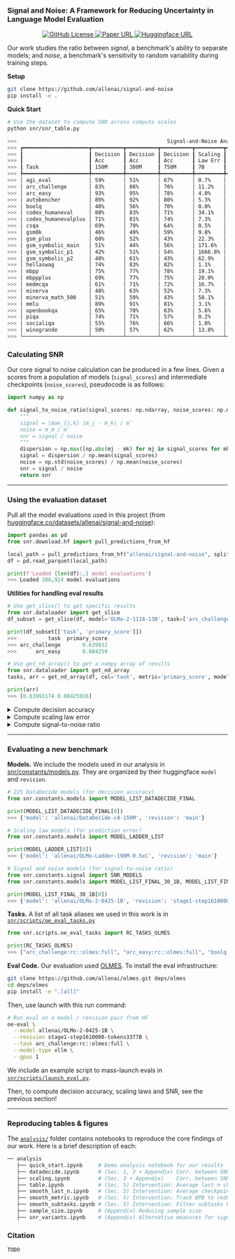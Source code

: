 ### Signal and Noise: A Framework for Reducing Uncertainty in Language Model Evaluation

<p align="center">
  <a href="https://github.com/allenai/signal-and-noise/blob/main/LICENSE">
    <img alt="GitHub License" src="https://img.shields.io/badge/license-Apache 2.0-green">
  </a>
  <a href="">
    <img alt="Paper URL" src="https://img.shields.io/badge/paper-arxiv-red">
  </a>
  <a href="https://huggingface.co/datasets/allenai/signal-and-noise">
    <img alt="Huggingface URL" src="https://img.shields.io/badge/data-huggingface-yellow">
  </a>
</p>

Our work studies the ratio between *signal*, a benchmark's ability to separate models; and *noise*, a benchmark's sensitivity to random variability during training steps. 

**Setup**

```sh
git clone https://github.com/allenai/signal-and-noise
pip install -e .
```

<!-- ```sh
mkdir deps # directory for olmo repos

# Install scaling law code
git clone -b signal-to-noise https://github.com/allenai/OLMo-ladder deps/OLMo-ladder
cd deps/OLMo-ladder
pip install -e ".[all]"
``` -->

**Quick Start**

```sh
# Use the dataset to compute SNR across compute scales
python snr/snr_table.py

>>>                                                Signal-and-Noise Analysis by Task                                               
>>> ┏━━━━━━━━━━━━━━━━━━━━━┳━━━━━━━━━━┳━━━━━━━━━━┳━━━━━━━━━━┳━━━━━━━━━┳━━━━━━━━━┳━━━━━━┳━━━━━━┳━━━━━━┳━━━━━━━┳━━━━━━┳━━━━━━━┳━━━━━━┓
>>> ┃                     ┃ Decision ┃ Decision ┃ Decision ┃ Scaling ┃ Scaling ┃      ┃      ┃      ┃       ┃      ┃       ┃      ┃
>>> ┃                     ┃ Acc      ┃ Acc      ┃ Acc      ┃ Law Err ┃ Law Err ┃ SNR  ┃ SNR  ┃ SNR  ┃ SNR   ┃ SNR  ┃ SNR   ┃ SNR  ┃
>>> ┃ Task                ┃ 150M     ┃ 300M     ┃ 750M     ┃ 7B      ┃ 13B     ┃ 150M ┃ 300M ┃ 750M ┃ 1B    ┃ 7B   ┃ 13B   ┃ 32B  ┃
>>> ┡━━━━━━━━━━━━━━━━━━━━━╇━━━━━━━━━━╇━━━━━━━━━━╇━━━━━━━━━━╇━━━━━━━━━╇━━━━━━━━━╇━━━━━━╇━━━━━━╇━━━━━━╇━━━━━━━╇━━━━━━╇━━━━━━━╇━━━━━━┩
>>> │ agi_eval            │ 59%      │ 51%      │ 67%      │ 0.7%    │ 6.5%    │ 3.6  │ 4.0  │ 3.3  │ 15.8  │ 17.2 │ 30.9  │ 16.9 │
>>> │ arc_challenge       │ 83%      │ 86%      │ 76%      │ 11.2%   │ 11.9%   │ 3.1  │ 3.5  │ 3.1  │ 28.9  │ 19.8 │ 47.7  │ 12.6 │
>>> │ arc_easy            │ 93%      │ 95%      │ 78%      │ 4.0%    │ 5.5%    │ 3.4  │ 3.3  │ 3.4  │ 22.6  │ 19.0 │ 169.8 │ 16.9 │
>>> │ autobencher         │ 89%      │ 92%      │ 80%      │ 5.3%    │ 7.0%    │ 3.2  │ 3.6  │ 3.4  │ 48.8  │ 35.4 │ 67.0  │ 10.7 │
>>> │ boolq               │ 48%      │ 56%      │ 70%      │ 0.0%    │ 2.0%    │ 2.9  │ 3.2  │ 3.9  │ 14.3  │ 8.2  │ 45.4  │ 8.0  │
>>> │ codex_humaneval     │ 80%      │ 83%      │ 71%      │ 34.1%   │ 19.0%   │ 4.5  │ 3.9  │ 3.1  │ 10.9  │ 30.8 │ 56.5  │ 8.8  │
>>> │ codex_humanevalplus │ 71%      │ 81%      │ 74%      │ 7.3%    │ 2.5%    │ 5.0  │ 3.9  │ 3.2  │ 11.5  │ 34.1 │ 84.7  │ 9.6  │
>>> │ csqa                │ 69%      │ 79%      │ 64%      │ 0.5%    │ 0.8%    │ 4.0  │ 4.1  │ 4.3  │ 32.2  │ 18.4 │ 95.2  │ 22.6 │
>>> │ gsm8k               │ 46%      │ 49%      │ 59%      │ 9.8%    │ 7.7%    │ 3.9  │ 5.2  │ 4.2  │ 10.3  │ 38.3 │ 76.3  │ 18.1 │
>>> │ gsm_plus            │ 60%      │ 52%      │ 43%      │ 22.3%   │ 24.1%   │ 4.4  │ 5.4  │ 4.7  │ 21.2  │ 62.1 │ 95.4  │ 23.3 │
>>> │ gsm_symbolic_main   │ 51%      │ 44%      │ 56%      │ 171.6%  │ 144.0%  │ 3.9  │ 5.8  │ 4.1  │ 8.1   │ 45.7 │ 77.9  │ 11.3 │
>>> │ gsm_symbolic_p1     │ 42%      │ 51%      │ 54%      │ 1666.8% │ 538.6%  │ 4.6  │ 5.7  │ 3.7  │ 18.9  │ 30.3 │ 81.0  │ 14.3 │
>>> │ gsm_symbolic_p2     │ 40%      │ 61%      │ 43%      │ 62.9%   │ 74.7%   │ 4.4  │ 4.8  │ 3.7  │ 8.6   │ 17.9 │ 50.8  │ 14.9 │
>>> │ hellaswag           │ 74%      │ 83%      │ 82%      │ 1.1%    │ 0.1%    │ 4.4  │ 4.6  │ 4.8  │ 101.8 │ 81.2 │ 242.1 │ 21.8 │
>>> │ mbpp                │ 75%      │ 77%      │ 78%      │ 19.1%   │ 15.7%   │ 4.7  │ 3.9  │ 3.2  │ 2.7   │ 32.4 │ 50.4  │ 9.1  │
>>> │ mbppplus            │ 69%      │ 77%      │ 75%      │ 28.0%   │ 2.8%    │ 3.7  │ 3.8  │ 3.2  │ 2.2   │ 24.0 │ 49.2  │ 8.0  │
>>> │ medmcqa             │ 61%      │ 71%      │ 72%      │ 16.7%   │ 18.1%   │ 4.2  │ 3.6  │ 4.4  │ 24.2  │ 18.4 │ 60.9  │ 13.8 │
>>> │ minerva             │ 48%      │ 63%      │ 52%      │ 7.3%    │ 24.8%   │ 3.3  │ 3.6  │ 3.3  │ 5.5   │ 50.6 │ 91.8  │ 24.8 │
>>> │ minerva_math_500    │ 51%      │ 59%      │ 43%      │ 58.1%   │ 48.6%   │ 3.5  │ 3.7  │ 3.5  │ 2.7   │ 25.1 │ 58.9  │ 11.2 │
>>> │ mmlu                │ 89%      │ 91%      │ 81%      │ 3.1%    │ 3.7%    │ 3.3  │ 3.3  │ 3.3  │ 40.8  │ 12.2 │ 106.8 │ 15.4 │
>>> │ openbookqa          │ 65%      │ 70%      │ 63%      │ 5.6%    │ 2.6%    │ 4.1  │ 3.7  │ 4.2  │ 13.1  │ 8.8  │ 37.8  │ 8.8  │
>>> │ piqa                │ 74%      │ 71%      │ 57%      │ 0.2%    │ 1.4%    │ 4.0  │ 4.1  │ 4.5  │ 37.9  │ 20.1 │ 96.4  │ 16.5 │
>>> │ socialiqa           │ 55%      │ 76%      │ 66%      │ 1.0%    │ 2.4%    │ 3.5  │ 3.7  │ 3.7  │ 26.4  │ 17.8 │ 39.6  │ 6.9  │
>>> │ winogrande          │ 50%      │ 57%      │ 62%      │ 13.8%   │ 14.3%   │ 3.7  │ 3.4  │ 4.3  │ 37.3  │ 24.3 │ 49.2  │ 18.2 │
>>> └─────────────────────┴──────────┴──────────┴──────────┴─────────┴─────────┴──────┴──────┴──────┴───────┴──────┴───────┴──────┘
```

### Calculating SNR

Our core signal to noise calculation can be produced in a few lines. Given a scores from a population of models (`signal_scores`) and intermediate checkpoints (`noise_scores`), pseudocode is as follows:

```python
import numpy as np

def signal_to_noise_ratio(signal_scores: np.ndarray, noise_scores: np.ndarray) -> float:
    """
    signal = \max_{j,k} |m_j - m_k| / m̄
    noise = σ_m / m̄
    snr = signal / noise
    """
    dispersion = np.max([np.abs(mj - mk) for mj in signal_scores for mk in signal_scores])
    signal = dispersion / np.mean(signal_scores)
    noise = np.std(noise_scores) / np.mean(noise_scores)
    snr = signal / noise
    return snr
```

---

### Using the evaluation dataset

Pull all the model evaluations used in this project (from [huggingface.co/datasets/allenai/signal-and-noise](https://huggingface.co/datasets/allenai/signal-and-noise)):

```python
import pandas as pd
from snr.download.hf import pull_predictions_from_hf

local_path = pull_predictions_from_hf("allenai/signal-and-noise", split_name='core')
df = pd.read_parquet(local_path)

print(f'Loaded {len(df):,} model evaluations')
>>> Loaded 388,924 model evaluations
```

**Utilities for handling eval results**

```python
# Use get_slice() to get specific results
from snr.dataloader import get_slice
df_subset = get_slice(df, model='OLMo-2-1124-13B', task=['arc_challenge', 'arc_easy'])

print(df_subset[['task', 'primary_score']])
>>>          task  primary_score
>>> arc_challenge       0.639932
>>>      arc_easy       0.884259

# Use get_nd_array() to get a numpy array of results
from snr.dataloader import get_nd_array
tasks, arr = get_nd_array(df, col='task', metric='primary_score', model='OLMo-2-1124-13B', task=['arc_challenge', 'arc_easy'])

print(arr)
>>> [0.63993174 0.88425926]
```

<details>
<summary>Compute decision accuracy</summary>

```python
from snr.dataloader import get_slice
from snr.metrics import decision_acc_fast

scores_small  = get_slice(df, size='150M', task='arc_easy', step=38157)
scores_target = get_slice(df, size='1B', task='arc_easy', step=69369)

decision_acc = decision_acc_fast(
    scores_small = scores_small.sort_values('model')['primary_score'],
    scores_target = scores_target.sort_values('model')['primary_score']
)

print(decision_acc)
>>> 0.93
```

</details>

<details>
<summary>Compute scaling law error</summary>

```python
from snr.ladder_wrapper import run_ladder
from snr.constants.ladder import LADDER_MODEL_NAMES

_, _, (error_7b, error_13b) = run_ladder(
    df,
    task='arc_easy',
    train_models=LADDER_MODEL_NAMES,
    eval_models=["peteish7", "peteish13-highlr"]
)

print(error_7b, error_13b)
>>> 0.0398 0.0553
```

</details>

<details>
<summary>Compute signal-to-noise ratio</summary>

For models < 1B, we use the DataDecide data to compute SNR:

```python
import numpy as np
from snr.metrics import signal_to_noise_ratio

scores_df = get_slice(df, size='150M', task='arc_easy').sort_values('step')

# numpy array of scores in shape (mix, checkpoint)
scores_arr = np.array([lst for lst in scores_df.groupby('mix')['primary_score'].apply(list)])

signal = [np.mean(scores) for scores in scores_arr]
noise  = scores_arr.flatten()

snr = signal_to_noise_ratio(signal, noise)

print(snr)
>>> 3.389
```

For models > 1B, we use the external model scores to compute SNR:

```python
from snr.constants.signal import SNR_MODELS
from snr.metrics import signal_to_noise_ratio

signal_models = SNR_MODELS['olmo2_13b']['models']

noise_df = get_slice(df, model='peteish13-highlr', task=task)
signal_df = df[df['model_path'].isin(signal_models) & (df['task'] == task)]

signal = list(signal_df['primary_score'])
noise  = list(noise_df.sort_values('step')['primary_score'])[-30:]

snr = signal_to_noise_ratio(signal, noise)

print(snr)
>>> 169.776
```

</details>

---

### Evaluating a new benchmark

**Models.** We include the models used in our analysis in [snr/constants/models.py](snr/constants/models.py). They are organized by their huggingface `model` and `revision`.

```python
# 225 DataDecide models (for decision accuracy)
from snr.constants.models import MODEL_LIST_DATADECIDE_FINAL

print(MODEL_LIST_DATADECIDE_FINAL[0])
>>> {'model': 'allenai/DataDecide-c4-150M', 'revision': 'main'}

# Scaling law models (for prediction error)
from snr.constants.models import MODEL_LADDER_LIST

print(MODEL_LADDER_LIST[0])
>>> {'model': 'allenai/OLMo-Ladder-190M-0.5xC', 'revision': 'main'}

# Signal and noise models (for signal-to-noise ratio)
from snr.constants.signal import SNR_MODELS
from snr.constants.models import MODEL_LIST_FINAL_30_1B, MODEL_LIST_FINAL_30_7B, MODEL_LIST_FINAL_30_13B, MODEL_LIST_FINAL_30_32B

print(MODEL_LIST_FINAL_30_1B[0])
>>> {'model': 'allenai/OLMo-2-0425-1B', 'revision': 'stage1-step1610000-tokens3377B'}
```

**Tasks.** A list of all task aliases we used in this work is in [`snr/scripts/oe_eval_tasks.py`](./snr/scripts/oe_eval_tasks.py)

```python
from snr.scripts.oe_eval_tasks import RC_TASKS_OLMES

print(RC_TASKS_OLMES)
>>> ["arc_challenge:rc::olmes:full", "arc_easy:rc::olmes:full", "boolq:rc::olmes:full", ...]
```

**Eval Code.** Our evaluation used [OLMES](https://github.com/allenai/olmes). To install the eval infrastructure:

```sh
git clone https://github.com/allenai/olmes.git deps/olmes
cd deps/olmes
pip install -e ".[all]"
```

Then, use launch with this run command:

```sh
# Run eval on a model / revision pair from HF
oe-eval \
  --model allenai/OLMo-2-0425-1B \
  --revision stage1-step1610000-tokens3377B \
  --task arc_challenge:rc::olmes:full \
  --model-type vllm \
  --gpus 1
```

We include an example script to mass-launch evals in [`snr/scripts/launch_eval.py`](./snr/scripts/launch_eval.py).

Then, to compute decision accuracy, scaling laws and SNR, see the previous section!

---

### Reproducing tables & figures

The [`analysis/`](./analysis/) folder contains notebooks to reproduce the core findings of our work. Here is a brief description of each:

```sh
── analysis
   ├── quick_start.ipynb     # Demo analysis notebook for our results
   ├── datadecide.ipynb      # (Sec. 1, 3 + Appendix) Corr. between SNR and decision accuracy
   ├── scaling.ipynb         # (Sec. 3 + Appendix)    Corr. between SNR and scaling laws
   ├── table.ipynb           # (Sec. 5) Intervention: Average last n checkpoints to reduce SNR
   ├── smooth_last_n.ipynb   # (Sec. 5) Intervention: Average checkpoints when early stopping to reduce SNR
   ├── smooth_metric.ipynb   # (Sec. 5) Intervention: Track BPB to reduce SNR
   ├── smooth_subtasks.ipynb # (Sec. 5) Intervention: Filter subtasks by their SNR
   ├── sample_size.ipynb     # (Appendix) Reducing sample size
   ├── snr_variants.ipynb    # (Appendix) Alternative measures for signal and noise
```

### Citation

```
TODO
```
